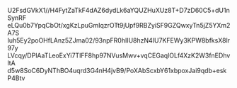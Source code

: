 U2FsdGVkX1//H4FytZaTkF4dAZ6dydLk6aYQUZHuXUz8T+D7zD60C5+dU1nSynRF
eLQu0b7YpqCbOt/xgKzLpuGmIqzrOTt9jUpf9RBZyiSF9GZQwxyTn5jZ5YXm2A7S
Iuh5Ey2poOHfLAnz5ZJma02/93npFR0hlIU8hzN4IU7KFEWy3KPW8bfksX8lr97y
LVcqy/DPlAaTLeoExYi7TlFF8hp97NVusMwv+vqCEGaqlOLf4XzK2W3fnEDhvltA
d5w8SoC6DyNThBO4uqrd3G4nH4jvB9/PoXAbScxbY61xbpoxJai9qdb+eskP4Btv

